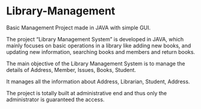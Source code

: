 # Library-Management

Basic Management Project made in JAVA with simple GUI.





The project “Library Management System” is developed in JAVA, which mainly focuses on basic operations in a library like adding new books, and updating new information, searching books and members and return books.

The main objective of the Library Management System is to manage the details of Address, Member, Issues, Books, Student. 

It manages all the information about Address, Librarian, Student, Address.

The project is totally built at administrative end and thus only the administrator is guaranteed the access.



